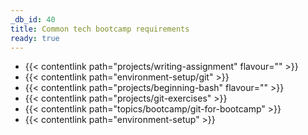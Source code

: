```yaml
---
_db_id: 40
title: Common tech bootcamp requirements
ready: true
---
```



- {{< contentlink path="projects/writing-assignment" flavour="" >}}
- {{< contentlink path="environment-setup/git" >}}
- {{< contentlink path="projects/beginning-bash" flavour="" >}}
- {{< contentlink path="projects/git-exercises" >}}
- {{< contentlink path="topics/bootcamp/git-for-bootcamp" >}}
- {{< contentlink path="environment-setup" >}}
